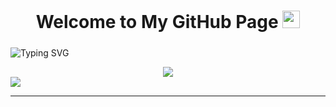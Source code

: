 <h1 align="center">
  Welcome to My GitHub Page
  <img src="https://media.giphy.com/media/hvRJCLFzcasrR4ia7z/giphy.gif" width="28">
</h1>



<p style="margin-top: 24px" href="https://git.io/typing-svg"><img src="https://readme-typing-svg.herokuapp.com?font=Helvetica&size=56&duration=3000&pause=1000&color=6836F5&center=true&vCenter=true&width=1050&height=72&lines=Hello%2C+I'm+Ahmet+Simsek;Webflow+%26+Newborn+Front-end+Developer" alt="Typing SVG" /></p>

<div align="center">
<img src="https://media.giphy.com/media/6heBQSjt2IoA8/giphy.gif">
</div>


<a href="https://github.com/anuraghazra/github-readme-stats">
  <img align="center" src="https://github-readme-stats.vercel.app/api/top-langs/?username=ametsmsek&layout=compact&theme=radical" />
</a>
</div>

<hr />
